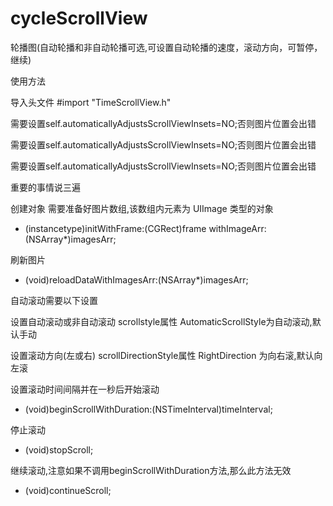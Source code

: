 # cycleScrollView
轮播图(自动轮播和非自动轮播可选,可设置自动轮播的速度，滚动方向，可暂停，继续)

使用方法


导入头文件  #import "TimeScrollView.h"


需要设置self.automaticallyAdjustsScrollViewInsets=NO;否则图片位置会出错

需要设置self.automaticallyAdjustsScrollViewInsets=NO;否则图片位置会出错

需要设置self.automaticallyAdjustsScrollViewInsets=NO;否则图片位置会出错

重要的事情说三遍


创建对象  需要准备好图片数组,该数组内元素为 UIImage 类型的对象
- (instancetype)initWithFrame:(CGRect)frame withImageArr:(NSArray*)imagesArr;

刷新图片
- (void)reloadDataWithImagesArr:(NSArray*)imagesArr;


自动滚动需要以下设置

设置自动滚动或非自动滚动
scrollstyle属性  AutomaticScrollStyle为自动滚动,默认手动

设置滚动方向(左或右)
scrollDirectionStyle属性  RightDirection 为向右滚,默认向左滚

设置滚动时间间隔并在一秒后开始滚动
- (void)beginScrollWithDuration:(NSTimeInterval)timeInterval;

停止滚动
- (void)stopScroll;

继续滚动,注意如果不调用beginScrollWithDuration方法,那么此方法无效
- (void)continueScroll;

